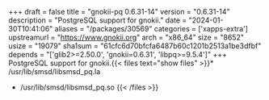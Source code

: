 +++
draft = false
title = "gnokii-pq 0.6.31-14"
version = "0.6.31-14"
description = "PostgreSQL support for gnokii."
date = "2024-01-30T10:41:06"
aliases = "/packages/30569"
categories = ['xapps-extra']
upstreamurl = "https://www.gnokii.org"
arch = "x86_64"
size = "8652"
usize = "19079"
sha1sum = "61cfc6d70bfcfa6487b60c1201b2513a1be3dfbf"
depends = "['glib2>=2.50.0', 'gnokii=0.6.31', 'libpq>=9.5.4']"
+++
PostgreSQL support for gnokii.{{< files text="show files" >}}* /usr/lib/smsd/libsmsd_pq.la
* /usr/lib/smsd/libsmsd_pq.so
{{< /files >}}